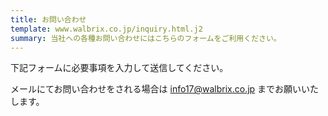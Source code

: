 ```yaml
---
title: お問い合わせ
template: www.walbrix.co.jp/inquiry.html.j2
summary: 当社への各種お問い合わせにはこちらのフォームをご利用ください。
---
```

下記フォームに必要事項を入力して送信してください。 [<i class="fa fa-file-code-o" aria-hidden="true"></i>](https://github.com/wbrxcorp/cms/blob/master/src/main/scala/com/walbrix/cms/InquiryServlet.scala)

メールにてお問い合わせをされる場合は [info17@walbrix.co.jp](mailto:info17@walbrix.co.jp) までお願いいたします。
